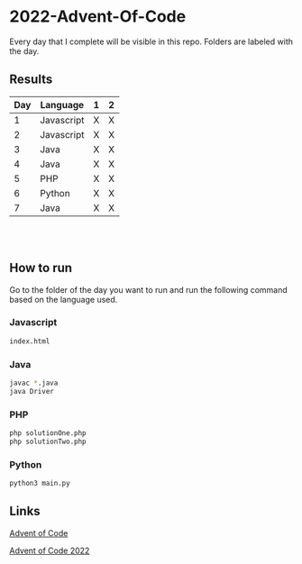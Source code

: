 # 2022-Advent-Of-Code

Every day that I complete will be visible in this repo. Folders are labeled with the day.

## Results

| Day | Language   | 1   | 2   |
| --- | ---------- | --- | --- |
| 1   | Javascript | X   | X   |
| 2   | Javascript | X   | X   |
| 3   | Java       | X   | X   |
| 4   | Java       | X   | X   |
| 5   | PHP        | X   | X   |
| 6   | Python     | X   | X   |
| 7   | Java     | X   | X   |

<br>
<br>

## How to run

Go to the folder of the day you want to run and run the following command based on the language used.

### Javascript

```bash
index.html
```

### Java

```bash
javac *.java
java Driver
```

### PHP

```bash
php solutionOne.php
php solutionTwo.php
```

### Python

```bash
python3 main.py
```

## Links

[Advent of Code](https://adventofcode.com/)

[Advent of Code 2022](https://adventofcode.com/2022)
